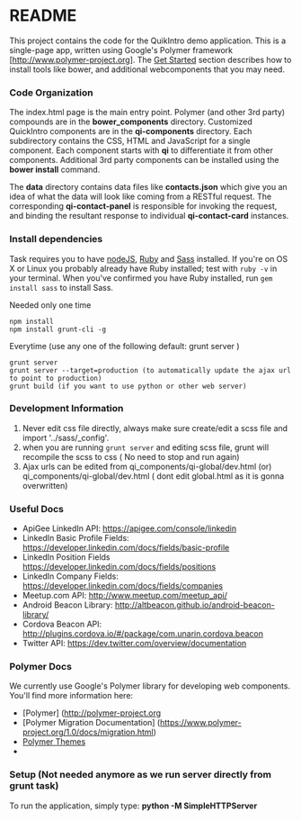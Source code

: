 # README #

This project contains the code for the QuikIntro demo application.  This is a single-page app, written using Google's  Polymer framework [http://www.polymer-project.org].  The [Get Started](https://www.polymer-project.org/docs/start/getting-the-code.html) section describes how to install tools like bower, and additional webcomponents that you may need.


###  Code Organization ###
The index.html page is the main entry point.  Polymer (and other 3rd party) compounds are in the **bower_components** directory.  Customized QuickIntro components are in the **qi-components** directory.  Each subdirectory contains the CSS, HTML and JavaScript for a single component.  Each component starts with **qi** to differentiate it from other components.  Additional 3rd party components can be installed using the **bower install** command.

The **data** directory contains data files like **contacts.json** which give you an idea of what the data will look like coming from a RESTful request.  The corresponding **qi-contact-panel** is responsible for invoking the request, and binding the resultant response to individual **qi-contact-card** instances.


### Install dependencies ####

Task requires you to have [nodeJS](https://nodejs.org/download/), [Ruby](http://www.ruby-lang.org/en/downloads/) and [Sass](http://sass-lang.com/download.html) installed. If you're on OS X or Linux you probably already have Ruby installed; test with `ruby -v` in your terminal. When you've confirmed you have Ruby installed, run `gem install sass` to install Sass.

Needed only one time

    npm install
    npm install grunt-cli -g

Everytime (use any one of the following default: grunt server )

    grunt server
    grunt server --target=production (to automatically update the ajax url to point to production)
    grunt build (if you want to use python or other web server)


### Development Information ###

  1. Never edit css file directly, always make sure create/edit a scss file and import '../sass/_config'.
  2. when you are running `grunt server` and editing scss file, grunt will recompile the scss to css ( No need to stop and run again)
  3. Ajax urls can be edited from qi_components/qi-global/dev.html (or) qi_components/qi-global/dev.html ( dont edit global.html as it is gonna overwritten)


### Useful Docs ###
* ApiGee LinkedIn API: https://apigee.com/console/linkedin
* LinkedIn Basic Profile Fields: https://developer.linkedin.com/docs/fields/basic-profile
* LinkedIn Position Fields https://developer.linkedin.com/docs/fields/positions
* LinkedIn Company Fields: https://developer.linkedin.com/docs/fields/companies
* Meetup.com API: http://www.meetup.com/meetup_api/
* Android Beacon Library: http://altbeacon.github.io/android-beacon-library/
* Cordova Beacon API: http://plugins.cordova.io/#/package/com.unarin.cordova.beacon
* Twitter API: https://dev.twitter.com/overview/documentation

### Polymer Docs ###
We currently use Google's Polymer library for developing web components.  You'll find more information here:
* [Polymer] (http://polymer-project.org
* [Polymer Migration Documentation] (https://www.polymer-project.org/1.0/docs/migration.html)
* [Polymer Themes](https://polymerthemes.com/sky/)
* 


### Setup (Not needed anymore as we run server directly from grunt task) ###
To run the application, simply type:
**python -M SimpleHTTPServer**